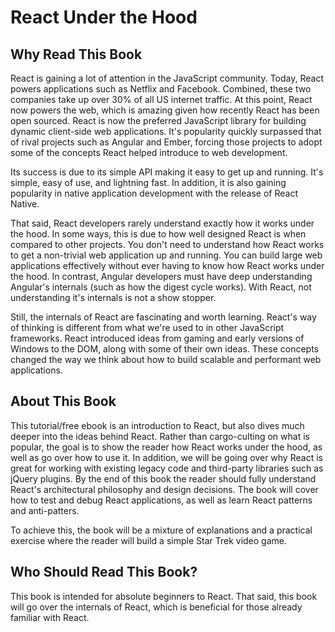 # React Under the Hood

## Why Read This Book

React is gaining a lot of attention in the JavaScript community. Today, React powers applications such as Netflix and Facebook. Combined, these two companies take up over 30% of all US internet traffic. At this point, React now powers the web, which is amazing given how recently React has been open sourced. React is now the preferred JavaScript library for building dynamic client-side web applications. It's popularity quickly surpassed that of rival projects such as Angular and Ember, forcing those projects to adopt some of the concepts React helped introduce to web development.

Its success is due to its simple API making it easy to get up and running. It's simple, easy of use, and lightning fast. In addition, it is also gaining popularity in native application development with the release of React Native.

That said, React developers rarely understand exactly how it works under the hood. In some ways, this is due to how well designed React is when compared to other projects. You don't need to understand how React works to get a non-trivial web application up and running. You can build large web applications effectively without ever having to know how React works under the hood. In contrast, Angular developers must have deep understanding Angular's internals (such as how the digest cycle works). With React, not understanding it's internals is not a show stopper.

Still, the internals of React are fascinating and worth learning. React's way of thinking is different from what we're used to in other JavaScript frameworks. React introduced ideas from gaming and early versions of Windows to the DOM, along with some of their own ideas. These concepts changed the way we think about how to build scalable and performant web applications.

## About This Book

This tutorial/free ebook is an introduction to React, but also dives much deeper into the ideas behind React. Rather than cargo-culting on what is popular, the goal is to show the reader how React works under the hood, as well as go over how to use it. In addition, we will be going over why React is great for working with existing legacy code and third-party libraries such as jQuery plugins. By the end of this book the reader should fully understand React's architectural philosophy and design decisions. The book will cover how to test and debug React applications, as well as learn React patterns and anti-patters. 

To achieve this, the book will be a mixture of explanations and a practical exercise where the reader will build a simple Star Trek video game.

## Who Should Read This Book?

This book is intended for absolute beginners to React. That said, this book will go over the internals of React, which is beneficial for those already familiar with React.

